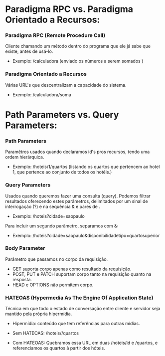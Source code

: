 # Paradigma RPC vs. Paradigma Orientado a Recursos:

### Paradigma RPC (Remote Procedure Call)
Cliente chamando um método dentro do programa que ele já sabe que existe, antes de usá-lo. 

- Exemplo: /calculadora (enviado os números a serem somados )

### Paradigma Orientado a Recursos 
Várias URL's que descentralizam a capacidade do sistema. 

- Exemplo: /calculadora/soma

# Path Parameters vs. Query Parameters:

### Path Parameters 
Paramêtros usados quando declaramos id's pros recursos, tendo uma ordem hierárquica. 

- Exemplo: /hoteis/1/quartos (listando os quartos que pertencem ao hotel 1, que pertence ao conjunto de todos os hotéis.)

### Query Parameters 
Usados quando queremos fazer uma consulta (query).
Podemos filtrar resultados oferecendo estes parâmetros, delimitados por um sinal de interrogação (?) e na sequência & e pares de <chave><valor>.

- Exemplo: /hoteis?cidade=saopaulo

Para incluir um segundo parâmetro, separamos com &:

- Exemplo: /hoteis?cidade=saopaulo&disponibilidadetipo=quartosuperior

### Body Parameter
Parâmetro que passamos no corpo da requisição. 

- GET suporta corpo apenas como resultado da requisição.
- POST, PUT e PATCH  suportam corpo tanto na requisição quanto na resposta.
- HEAD e OPTIONS não permitem corpo.

### HATEOAS (Hypermedia As The Engine Of Application State)
Técnica em que todo o estado de conversação entre cliente e servidor seja mantido pela própria hipermídia. 

- Hipermídia: conteúdo que tem referências para outras mídias. 

- Sem HATEOAS: /hoteis/<id do hotel>/quartos
- Com HATEOAS: Quebramos essa URL em duas /hoteis/id e /quartos, e referenciamos os quartos à partir dos hóteis. 


